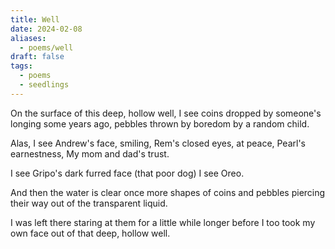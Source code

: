 ```yaml
---
title: Well
date: 2024-02-08
aliases:
  - poems/well
draft: false
tags:
  - poems
  - seedlings
---
```

On the surface
of this deep, hollow well,
I see coins
dropped by someone's
longing some years ago,
pebbles thrown by boredom
by a random child.

Alas,
I see Andrew's face, smiling,
Rem's closed eyes, at peace,
Pearl's earnestness,
My mom and dad's trust.

I see Gripo's
dark furred face
(that poor dog)
I see Oreo.

And then
the water is clear
once more
shapes of coins
and pebbles
piercing their way out
of the transparent liquid.

I was left there
staring at them
for a little while longer
before I too
took my own face
out of that deep, hollow well.